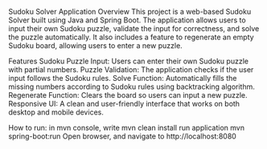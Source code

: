 Sudoku Solver Application
Overview
This project is a web-based Sudoku Solver built using Java and Spring Boot. The application allows users to input their own Sudoku puzzle, validate the input for correctness, and solve the puzzle automatically. It also includes a feature to regenerate an empty Sudoku board, allowing users to enter a new puzzle.

Features
Sudoku Puzzle Input: Users can enter their own Sudoku puzzle with partial numbers.
Puzzle Validation: The application checks if the user input follows the Sudoku rules.
Solve Function: Automatically fills the missing numbers according to Sudoku rules using backtracking algorithm.
Regenerate Function: Clears the board so users can input a new puzzle.
Responsive UI: A clean and user-friendly interface that works on both desktop and mobile devices.

How to run:
in mvn console, write
	mvn clean install
run application
	mvn spring-boot:run
Open browser, and navigate to 
	http://localhost:8080